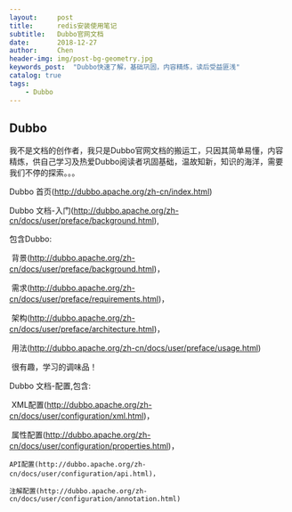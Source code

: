 ```yaml
---
layout:     post
title:      redis安装使用笔记
subtitle:   Dubbo官网文档
date:       2018-12-27
author:     Chen
header-img: img/post-bg-geometry.jpg
keywords_post:  "Dubbo快速了解，基础巩固，内容精炼，读后受益匪浅"
catalog: true
tags:
    - Dubbo
---
```




## Dubbo

我不是文档的创作者，我只是Dubbo官网文档的搬运工，只因其简单易懂，内容精炼，供自己学习及热爱Dubbo阅读者巩固基础，温故知新，知识的海洋，需要我们不停的探索。。。



Dubbo  首页(http://dubbo.apache.org/zh-cn/index.html)



Dubbo 文档-入门(http://dubbo.apache.org/zh-cn/docs/user/preface/background.html),

包含Dubbo:

​	背景(http://dubbo.apache.org/zh-cn/docs/user/preface/background.html)，

​	需求(http://dubbo.apache.org/zh-cn/docs/user/preface/requirements.html)，

​	架构(http://dubbo.apache.org/zh-cn/docs/user/preface/architecture.html)，

​	用法(http://dubbo.apache.org/zh-cn/docs/user/preface/usage.html)

​        很有趣，学习的调味品！



Dubbo 文档-配置,包含:

​	XML配置(http://dubbo.apache.org/zh-cn/docs/user/configuration/xml.html)，

​	属性配置(http://dubbo.apache.org/zh-cn/docs/user/configuration/properties.html)，

 	API配置(http://dubbo.apache.org/zh-cn/docs/user/configuration/api.html)，

 	注解配置(http://dubbo.apache.org/zh-cn/docs/user/configuration/annotation.html)




